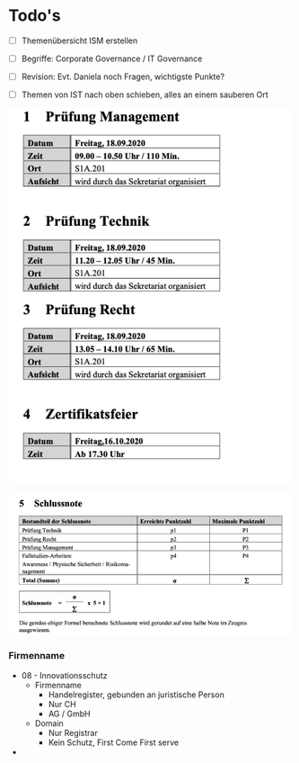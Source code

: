 # Todo's

* [ ] Themenübersicht ISM erstellen
* [ ] Begriffe: Corporate Governance / IT Governance
* [ ] Revision: Evt. Daniela noch Fragen, wichtigste Punkte?
* [ ] Themen von IST nach oben schieben, alles an einem sauberen Ort



![](.gitbook/assets/image%20%28213%29.png)

![](.gitbook/assets/image%20%28214%29.png)





### Firmenname

* 08 - Innovationsschutz
  * Firmenname
    * Handelregister, gebunden an juristische Person
    * Nur CH
    * AG / GmbH
  * Domain 
    * Nur Registrar
    * Kein Schutz, First Come First serve
* 






